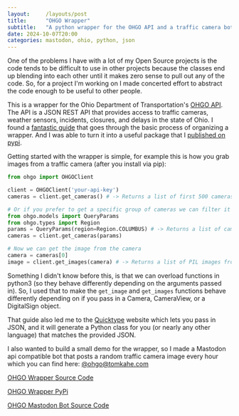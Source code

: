 ```yaml
---
layout:     /layouts/post
title:      "OHGO Wrapper"
subtitle:   "A python wrapper for the OHGO API and a traffic camera bot"
date: 2024-10-07T20:00
categories: mastodon, ohio, python, json
---
```

One of the problems I have with a lot of my Open Source projects is the code tends to be difficult to use in other projects
because the classes end up blending into each other until it makes zero sense to pull out any of the code. So, for a project I'm working on
I made concerted effort to abstract the code enough to be useful to other people. 

This is a wrapper for the Ohio Department of Transportation's [OHGO API](https://dev.api.ohgo.com/). The API is a JSON REST API that provides access to traffic cameras, weather sensors, incidents, closures, and delays in the state of Ohio. I found a [fantastic guide](https://www.pretzellogix.net/2021/12/08/how-to-write-a-python3-sdk-library-module-for-a-json-rest-api/)
that goes through the basic process of organizing a wrapper. And I was able to turn it into a useful package that I [published on pypi](https://pypi.org/project/ohgo/).

Getting started with the wrapper is simple, for example this is how you grab images from a traffic camera (after you install via pip):
```python
from ohgo import OHGOClient

client = OHGOClient('your-api-key')
cameras = client.get_cameras() # -> Returns a list of first 500 cameras in Ohio, pass in a QueryParams object with page_all=True to get all cameras

# Or if you prefer to get a specific group of cameras we can filter it further
from ohgo.models import QueryParams
from ohgo.types import Region
params = QueryParams(region=Region.COLUMBUS) # -> Returns a list of cameras in Columbus
cameras = client.get_cameras(params)

# Now we can get the image from the camera
camera = cameras[0]
image = client.get_images(camera) # -> Returns a list of PIL images from the camera
```

Something I didn't know before this, is that we can overload functions in python3 (so they behave differently depending on the arguments passed in).
So, I used that to make the `get_image` and `get_images` functions behave differently depending on if you pass in a Camera, CameraView, or a DigitalSign object.

That guide also led me to the [Quicktype](https://quicktype.io/) website which lets you pass in JSON, and it will generate a Python class for you (or nearly any other language) that matches the provided JSON.

I also wanted to build a small demo for the wrapper, so I made a Mastodon api compatible bot that posts a random traffic camera image every hour which you can find here: [@ohgo@tomkahe.com](https://tomkahe.com/@ohgo)

[OHGO Wrapper Source Code](https://github.com/TomCasavant/ohgo-wrapper/)

[OHGO Wrapper PyPi](https://pypi.org/project/ohgo/)

[OHGO Mastodon Bot Source Code](https://github.com/TomCasavant/ohgo-mastodon-example/)



